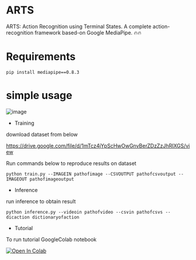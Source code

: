 # ARTS
ARTS: Action Recognition using Terminal States. A complete action-recognition framework based-on Google MediaPipe. 🔥🔥
# Requirements
```pip install mediapipe==0.8.3```
# simple usage

![image](https://drive.google.com/uc?export=view&id=1iQaWnHDPNkafskDRiwTB08bs90oawKjo)

- Training

download dataset from below

https://drive.google.com/file/d/1mTcz4jYpScHwOwGnvBerZDzZzJhRIXGS/view

Run commands below to reproduce results on  dataset

```python train.py --IMAGEIN pathofimage --CSVOUTPUT pathofcsvoutput --IMAGEOUT pathofimageoutput ```
- Inference

run inference to obtain result

```python inference.py --videoin pathofvideo --csvin pathofcsvs --dicaction dictionaryofaction ```

- Tutorial

To run tutorial GoogleColab notebook 

<a href="https://colab.research.google.com/github/4-geeks/ARTS/blob/main/ARTSTUTORIAL.ipynb">
  <img src="https://colab.research.google.com/assets/colab-badge.svg" alt="Open In Colab"/>
</a>
